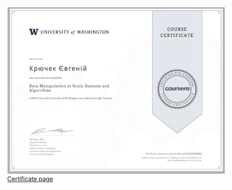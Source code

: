 ![Certificate](certificate.png)
[Certificate page](https://coursera.org/share/d0eb14e57fabfdd7c2cac44362e9350f "Certificate page")
